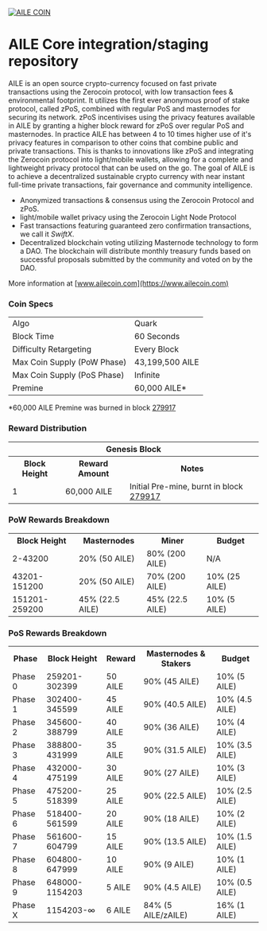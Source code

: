[![AILE COIN](https://github.com/ailecoin/AILE-Project/blob/master/ailecoin.png)](http://www.ailecoin.com)

AILE Core integration/staging repository
=====================================


AILE is an open source crypto-currency focused on fast private transactions using the Zerocoin protocol, with low transaction fees & environmental footprint.  It utilizes the first ever anonymous proof of stake protocol, called zPoS, combined with regular PoS and masternodes for securing its network. zPoS incentivises using the privacy features available in AILE by granting a higher block reward for zPoS over regular PoS and masternodes. In practice AILE has between 4 to 10 times higher use of it's privacy features in comparison to other coins that combine public and private transactions. This is thanks to innovations like zPoS and integrating the Zerocoin protocol into light/mobile wallets, allowing for a complete and lightweight privacy protocol that can be used on the go.
The goal of AILE is to achieve a decentralized sustainable crypto currency with near instant full-time private transactions, fair governance and community intelligence.
- Anonymized transactions & consensus using the Zerocoin Protocol and zPoS.
- light/mobile wallet privacy using the Zerocoin Light Node Protocol
- Fast transactions featuring guaranteed zero confirmation transactions, we call it _SwiftX_.
- Decentralized blockchain voting utilizing Masternode technology to form a DAO. The blockchain will distribute monthly treasury funds based on successful proposals submitted by the community and voted on by the DAO.

More information at [www.ailecoin.com](https://www.ailecoin.com)

### Coin Specs
<table>
<tr><td>Algo</td><td>Quark</td></tr>
<tr><td>Block Time</td><td>60 Seconds</td></tr>
<tr><td>Difficulty Retargeting</td><td>Every Block</td></tr>
<tr><td>Max Coin Supply (PoW Phase)</td><td>43,199,500 AILE</td></tr>
<tr><td>Max Coin Supply (PoS Phase)</td><td>Infinite</td></tr>
<tr><td>Premine</td><td>60,000 AILE*</td></tr>
</table>

*60,000 AILE Premine was burned in block [279917](http://www.presstab.pw/phpexplorer/AILE/block.php?blockhash=206d9cfe859798a0b0898ab00d7300be94de0f5469bb446cecb41c3e173a57e0)

### Reward Distribution

<table>
<th colspan=4>Genesis Block</th>
<tr><th>Block Height</th><th>Reward Amount</th><th>Notes</th></tr>
<tr><td>1</td><td>60,000 AILE</td><td>Initial Pre-mine, burnt in block <a href="http://www.presstab.pw/phpexplorer/AILE/block.php?blockhash=206d9cfe859798a0b0898ab00d7300be94de0f5469bb446cecb41c3e173a57e0">279917</a></td></tr>
</table>

### PoW Rewards Breakdown

<table>
<th>Block Height</th><th>Masternodes</th><th>Miner</th><th>Budget</th>
<tr><td>2-43200</td><td>20% (50 AILE)</td><td>80% (200 AILE)</td><td>N/A</td></tr>
<tr><td>43201-151200</td><td>20% (50 AILE)</td><td>70% (200 AILE)</td><td>10% (25 AILE)</td></tr>
<tr><td>151201-259200</td><td>45% (22.5 AILE)</td><td>45% (22.5 AILE)</td><td>10% (5 AILE)</td></tr>
</table>

### PoS Rewards Breakdown

<table>
<th>Phase</th><th>Block Height</th><th>Reward</th><th>Masternodes & Stakers</th><th>Budget</th>
<tr><td>Phase 0</td><td>259201-302399</td><td>50 AILE</td><td>90% (45 AILE)</td><td>10% (5 AILE)</td></tr>
<tr><td>Phase 1</td><td>302400-345599</td><td>45 AILE</td><td>90% (40.5 AILE)</td><td>10% (4.5 AILE)</td></tr>
<tr><td>Phase 2</td><td>345600-388799</td><td>40 AILE</td><td>90% (36 AILE)</td><td>10% (4 AILE)</td></tr>
<tr><td>Phase 3</td><td>388800-431999</td><td>35 AILE</td><td>90% (31.5 AILE)</td><td>10% (3.5 AILE)</td></tr>
<tr><td>Phase 4</td><td>432000-475199</td><td>30 AILE</td><td>90% (27 AILE)</td><td>10% (3 AILE)</td></tr>
<tr><td>Phase 5</td><td>475200-518399</td><td>25 AILE</td><td>90% (22.5 AILE)</td><td>10% (2.5 AILE)</td></tr>
<tr><td>Phase 6</td><td>518400-561599</td><td>20 AILE</td><td>90% (18 AILE)</td><td>10% (2 AILE)</td></tr>
<tr><td>Phase 7</td><td>561600-604799</td><td>15 AILE</td><td>90% (13.5 AILE)</td><td>10% (1.5 AILE)</td></tr>
<tr><td>Phase 8</td><td>604800-647999</td><td>10 AILE</td><td>90% (9 AILE)</td><td>10% (1 AILE)</td></tr>
<tr><td>Phase 9</td><td>648000-1154203</td><td>5 AILE</td><td>90% (4.5 AILE)</td><td>10% (0.5 AILE)</td></tr>
<tr><td>Phase X</td><td>1154203-∞</td><td>6 AILE</td><td>84% (5 AILE/zAILE)</td><td>16% (1 AILE)</td></tr>
</table>
